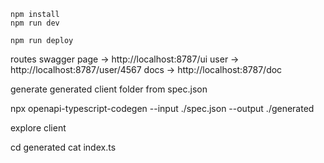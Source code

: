 ```
npm install
npm run dev
```

```
npm run deploy
```

routes
swagger page -> http://localhost:8787/ui
user ->  http://localhost:8787/user/4567
docs ->  http://localhost:8787/doc


generate generated client folder from spec.json

npx openapi-typescript-codegen --input ./spec.json --output ./generated

explore client

cd generated
cat index.ts